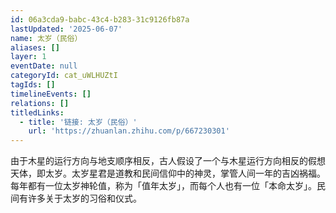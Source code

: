 ```yaml
---
id: 06a3cda9-babc-43c4-b283-31c9126fb87a
lastUpdated: '2025-06-07'
name: 太岁（民俗）
aliases: []
layer: 1
eventDate: null
categoryId: cat_uWLHUZtI
tagIds: []
timelineEvents: []
relations: []
titledLinks:
  - title: '链接: 太岁（民俗）'
    url: 'https://zhuanlan.zhihu.com/p/667230301'
---
```

由于木星的运行方向与地支顺序相反，古人假设了一个与木星运行方向相反的假想天体，即太岁。太岁星君是道教和民间信仰中的神灵，掌管人间一年的吉凶祸福。每年都有一位太岁神轮值，称为「值年太岁」，而每个人也有一位「本命太岁」。民间有许多关于太岁的习俗和仪式。
